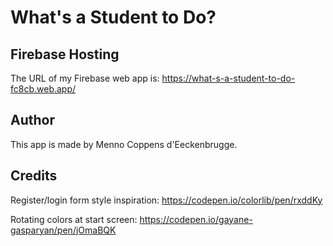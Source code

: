 # What's a Student to Do?

## Firebase Hosting

The URL of my Firebase web app is: https://what-s-a-student-to-do-fc8cb.web.app/

## Author

This app is made by Menno Coppens d'Eeckenbrugge.

## Credits

Register/login form style inspiration: https://codepen.io/colorlib/pen/rxddKy

Rotating colors at start screen: https://codepen.io/gayane-gasparyan/pen/jOmaBQK
